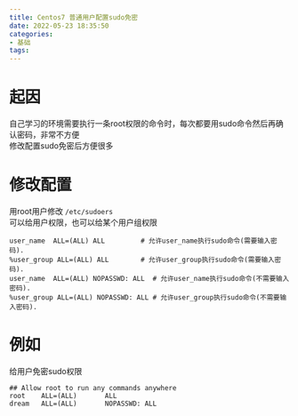 ```yaml
---
title: Centos7 普通用户配置sudo免密
date: 2022-05-23 18:35:50
categories:
- 基础
tags:
---
```

# 起因
自己学习的环境需要执行一条root权限的命令时，每次都要用sudo命令然后再确认密码，非常不方便  
修改配置sudo免密后方便很多

# 修改配置
用root用户修改 `/etc/sudoers`  
可以给用户权限，也可以给某个用户组权限
```shell
user_name  ALL=(ALL) ALL         # 允许user_name执行sudo命令(需要输入密码).
%user_group ALL=(ALL) ALL        # 允许user_group执行sudo命令(需要输入密码).
user_name  ALL=(ALL) NOPASSWD: ALL  # 允许user_name执行sudo命令(不需要输入密码).
%user_group ALL=(ALL) NOPASSWD: ALL # 允许user_group执行sudo命令(不需要输入密码).
```

# 例如
给用户免密sudo权限
```
## Allow root to run any commands anywhere 
root    ALL=(ALL)       ALL
dream   ALL=(ALL)       NOPASSWD: ALL
```
